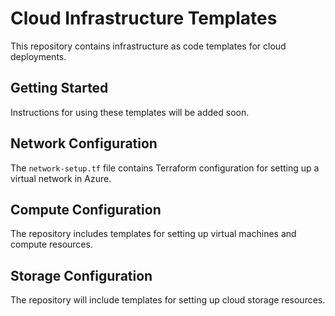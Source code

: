# Cloud Infrastructure Templates

This repository contains infrastructure as code templates for cloud deployments.

 ## Getting Started

Instructions for using these templates will be added soon.

 ## Network Configuration

The `network-setup.tf` file contains Terraform configuration for setting up a virtual network in Azure.

 ## Compute Configuration

 The repository includes templates for setting up virtual machines and compute resources.

 ## Storage Configuration

 The repository will include templates for setting up cloud storage resources.